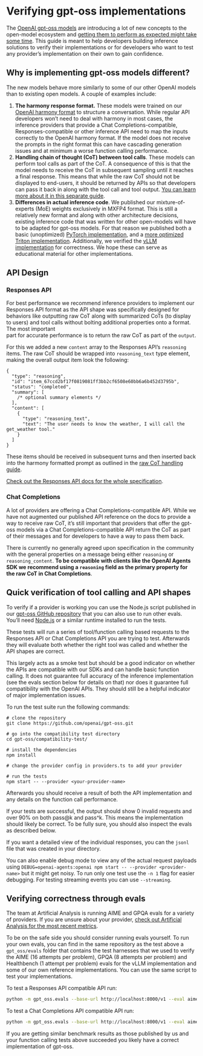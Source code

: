 # Verifying gpt-oss implementations

The [OpenAI gpt-oss models](https://openai.com/open-models) are introducing a lot of new concepts to the open-model ecosystem and [getting them to perform as expected might take some time](https://x.com/ClementDelangue/status/1953119901649891367). This guide is meant to help developers building inference solutions to verify their implementations or for developers who want to test any provider’s implementation on their own to gain confidence.

## Why is implementing gpt-oss models different?

The new models behave more similarly to some of our other OpenAI models than to existing open models. A couple of examples include:

1. **The harmony response format.** These models were trained on our [OpenAI harmony format](https://cookbook.openai.com/articles/openai-harmony) to structure a conversation. While regular API developers won’t need to deal with harmony in most cases, the inference providers that provide a Chat Completions-compatible, Responses-compatible or other inference API need to map the inputs correctly to the OpenAI harmony format. If the model does not receive the prompts in the right format this can have cascading generation issues and at minimum a worse function calling performance.
2. **Handling chain of thought (CoT) between tool calls**. These models can perform tool calls as part of the CoT. A consequence of this is that the model needs to receive the CoT in subsequent sampling until it reaches a final response. This means that while the raw CoT should not be displayed to end-users, it should be returned by APIs so that developers can pass it back in along with the tool call and tool output. [You can learn more about it in this separate guide](https://cookbook.openai.com/articles/gpt-oss/handle-raw-cot).
3. **Differences in actual inference code**. We published our mixture-of-experts (MoE) weights exclusively in MXFP4 format. This is still a relatively new format and along with other architecture decisions, existing inference code that was written for other open-models will have to be adapted for gpt-oss models. For that reason we published both a basic (unoptimized) [PyTorch implementation](https://github.com/openai/gpt-oss/tree/main/gpt_oss/torch), and a [more optimized Triton implementation](https://github.com/openai/gpt-oss/tree/main/gpt_oss/triton). Additionally, we verified the [vLLM implementation](https://github.com/vllm-project/vllm/blob/7e3a8dc90670fd312ce1e0d4eba9bf11c571e3ad/vllm/model_executor/models/gpt_oss.py) for correctness. We hope these can serve as educational material for other implementations.

## API Design

### Responses API

For best performance we recommend inference providers to implement our Responses API format as the API shape was specifically designed for behaviors like outputting raw CoT along with summarized CoTs (to display to users) and tool calls without bolting additional properties onto a format. The most important  
part for accurate performance is to return the raw CoT as part of the `output`.

For this we added a new `content` array to the Responses API’s `reasoning` items. The raw CoT should be wrapped into `reasoning_text` type element, making the overall output item look the following:

```
{
  "type": "reasoning",
  "id": "item_67ccd2bf17f0819081ff3bb2cf6508e60bb6a6b452d3795b",
  "status": "completed",
  "summary": [
    /* optional summary elements */
  ],
  "content": [
    {
      "type": "reasoning_text",
      "text": "The user needs to know the weather, I will call the get_weather tool."
    }
  ]
}
```

These items should be received in subsequent turns and then inserted back into the harmony formatted prompt as outlined in the [raw CoT handling guide](https://cookbook.openai.com/articles/gpt-oss/handle-raw-cot).

[Check out the Responses API docs for the whole specification](https://platform.openai.com/docs/api-reference/responses/create).

### Chat Completions

A lot of providers are offering a Chat Completions-compatible API. While we have not augmented our published API reference on the docs to provide a way to receive raw CoT, it’s still important that providers that offer the gpt-oss models via a Chat Completions-compatible API return the CoT as part of their messages and for developers to have a way to pass them back.

There is currently no generally agreed upon specification in the community with the general properties on a message being either `reasoning` or `reasoning_content`. **To be compatible with clients like the OpenAI Agents SDK we recommend using a `reasoning` field as the primary property for the raw CoT in Chat Completions**.

## Quick verification of tool calling and API shapes

To verify if a provider is working you can use the Node.js script published in our [gpt-oss GitHub repository](https://github.com/openai/gpt-oss) that you can also use to run other evals. You’ll need [Node.js](http://nodejs.org/) or a similar runtime installed to run the tests.

These tests will run a series of tool/function calling based requests to the Responses API or Chat Completions API you are trying to test. Afterwards they will evaluate both whether the right tool was called and whether the API shapes are correct.

This largely acts as a smoke test but should be a good indicator on whether the APIs are compatible with our SDKs and can handle basic function calling. It does not guarantee full accuracy of the inference implementation (see the evals section below for details on that) nor does it guarantee full compatibility with the OpenAI APIs. They should still be a helpful indicator of major implementation issues.

To run the test suite run the following commands:

```shell
# clone the repository
git clone https://github.com/openai/gpt-oss.git

# go into the compatibility test directory
cd gpt-oss/compatibility-test/

# install the dependencies
npm install

# change the provider config in providers.ts to add your provider

# run the tests
npm start -- --provider <your-provider-name>
```

Afterwards you should receive a result of both the API implementation and any details on the function call performance.

If your tests are successful, the output should show 0 invalid requests and over 90% on both pass@k and pass^k. This means the implementation should likely be correct. To be fully sure, you should also inspect the evals as described below.

If you want a detailed view of the individual responses, you can the `jsonl` file that was created in your directory.

You can also enable debug mode to view any of the actual request payloads using `DEBUG=openai-agents:openai npm start -- --provider <provider-name>` but it might get noisy. To run only one test use the `-n 1` flag for easier debugging. For testing streaming events you can use `--streaming`.

## Verifying correctness through evals

The team at Artificial Analysis is running AIME and GPQA evals for a variety of providers. If you are unsure about your provider, [check out Artificial Analysis for the most recent metrics](https://artificialanalysis.ai/models/gpt-oss-120b/providers#evaluations).

To be on the safe side you should consider running evals yourself. To run your own evals, you can find in the same repository as the test above a `gpt_oss/evals` folder that contains the test harnesses that we used to verify the AIME (16 attempts per problem), GPQA (8 attempts per problem) and Healthbench (1 attempt per problem) evals for the vLLM implementation and some of our own reference implementations. You can use the same script to test your implementations.

To test a Responses API compatible API run:

```bash
python -m gpt_oss.evals --base-url http://localhost:8000/v1 --eval aime25 --sampler responses --model openai/gpt-oss-120b --reasoning-effort high
```

To test a Chat Completions API compatible API run:

```bash
python -m gpt_oss.evals --base-url http://localhost:8000/v1 --eval aime25 --sampler chat_completions --model openai/gpt-oss-120b --reasoning-effort high
```

If you are getting similar benchmark results as those published by us and your function calling tests above succeeded you likely have a correct implementation of gpt-oss.